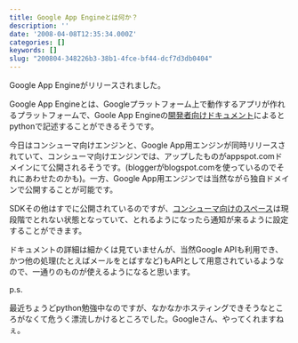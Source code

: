 ```yaml
---
title: Google App Engineとは何か？
description: ''
date: '2008-04-08T12:35:34.000Z'
categories: []
keywords: []
slug: "200804-348226b3-38b1-4fce-bf44-dcf7d3db0404"
---
```

Google App Engineがリリースされました。

Google App Engineとは、Googleプラットフォーム上で動作するアプリが作れるプラットフォームで、Goole App Engineの[開発者向けドキュメント](http://code.google.com/appengine/docs/)によるとpythonで記述することができるそうです。

今日はコンシューマ向けエンジンと、Google App用エンジンが同時リリースされていて、コンシューマ向けエンジンでは、アップしたものがappspot.comドメインにて公開されるそうです。(bloggerがblogspot.comを使っているのでそれにあわせたのかも)。一方、Google App用エンジンでは当然ながら独自ドメインで公開することが可能です。

SDKその他はすでに公開されているのですが、[コンシューマ向けのスペース](http://appengine.google.com/)は現段階でとれない状態となっていて、とれるようになったら通知が来るように設定することができます。

ドキュメントの詳細は細かくは見ていませんが、当然Google APIも利用でき、かつ他の処理(たとえばメールをとばすなど)もAPIとして用意されているようなので、一通りのものが使えるようになると思います。

p.s.

最近ちょうどpython勉強中なのですが、なかなかホスティングできそうなところがなくて危うく漂流しかけるところでした。Googleさん、やってくれますねぇ。